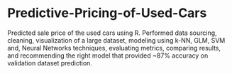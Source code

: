# Predictive-Pricing-of-Used-Cars
Predicted sale price of the used cars using R. Performed data sourcing, cleaning, visualization of a large dataset, modeling using k-NN, GLM, SVM and, Neural Networks techniques, evaluating metrics, comparing results, and recommending the right model that provided ~87% accuracy on validation dataset prediction.
